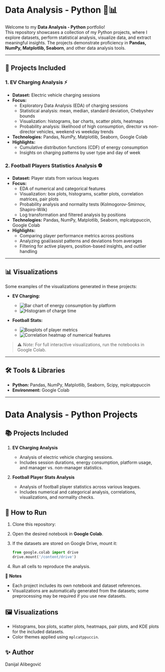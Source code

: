 # Data Analysis - Python 🐍📊

Welcome to my **Data Analysis - Python** portfolio!  
This repository showcases a collection of my Python projects, where I explore datasets, perform statistical analysis, visualize data, and extract meaningful insights. The projects demonstrate proficiency in **Pandas, NumPy, Matplotlib, Seaborn**, and other data analysis tools.  

---

## 📂 Projects Included

### 1. EV Charging Analysis ⚡
- **Dataset:** Electric vehicle charging sessions
- **Focus:** 
  - Exploratory Data Analysis (EDA) of charging sessions  
  - Statistical analysis: mean, median, standard deviation, Chebyshev bounds  
  - Visualization: histograms, bar charts, scatter plots, heatmaps  
  - Probability analysis: likelihood of high consumption, director vs non-director vehicles, weekend vs weekday trends
- **Technologies:** Pandas, NumPy, Matplotlib, Seaborn, Google Colab
- **Highlights:**  
  - Cumulative distribution functions (CDF) of energy consumption  
  - Insights on charging patterns by user type and day of week  

### 2. Football Players Statistics Analysis ⚽
- **Dataset:** Player stats from various leagues
- **Focus:** 
  - EDA of numerical and categorical features  
  - Visualization: box plots, histograms, scatter plots, correlation matrices, pair plots  
  - Probability analysis and normality tests (Kolmogorov-Smirnov, Shapiro-Wilk)  
  - Log transformation and filtered analysis by positions  
- **Technologies:** Pandas, NumPy, Matplotlib, Seaborn, mplcatppuccin, Google Colab
- **Highlights:**  
  - Comparing player performance metrics across positions  
  - Analyzing goal/assist patterns and deviations from averages  
  - Filtering for active players, position-based insights, and outlier handling  

---

## 📊 Visualizations
Some examples of the visualizations generated in these projects:  

- **EV Charging:**  
  - ![Bar chart of energy consumption by platform](images/ev_platform_bar.png)  
  - ![Histogram of charge time](images/ev_charge_hist.png)  

- **Football Stats:**  
  - ![Boxplots of player metrics](images/football_boxplots.png)  
  - ![Correlation heatmap of numerical features](images/football_corr_heatmap.png)  

> ⚠️ *Note:* For full interactive visualizations, run the notebooks in Google Colab.

---

## 🛠️ Tools & Libraries
- **Python:** Pandas, NumPy, Matplotlib, Seaborn, Scipy, mplcatppuccin  
- **Environment:** Google Colab  

---

# Data Analysis - Python Projects

## 📚 Projects Included

1. **EV Charging Analysis**

   * Analysis of electric vehicle charging sessions.
   * Includes session durations, energy consumption, platform usage, and manager vs. non-manager statistics.

2. **Football Player Stats Analysis**

   * Analysis of football player statistics across various leagues.
   * Includes numerical and categorical analysis, correlations, visualizations, and normality checks.

## 🚀 How to Run

1. Clone this repository:
2. Open the desired notebook in **Google Colab**.
3. If the datasets are stored on Google Drive, mount it:

   ```python
   from google.colab import drive
   drive.mount('/content/drive')
   ```
4. Run all cells to reproduce the analysis.

📌 **Notes**

* Each project includes its own notebook and dataset references.
* Visualizations are automatically generated from the datasets; some preprocessing may be required if you use new datasets.

## 🖼️ Visualizations

* Histograms, box plots, scatter plots, heatmaps, pair plots, and KDE plots for the included datasets.
* Color themes applied using `mplcatppuccin`.

## ✨ Author
Danijal Alibegović


